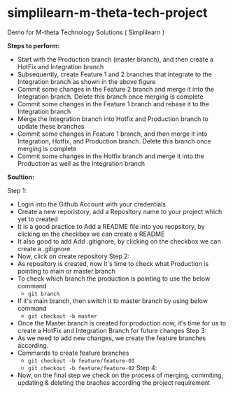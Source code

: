 # simplilearn-m-theta-tech-project
Demo for M-theta Technology Solutions ( Simplilearn ) 

**Steps to perform:**

- Start with the Production branch (master branch), and then create a HotFix  and Integration branch
- Subsequently, create Feature 1 and 2 branches that integrate to the Integration branch as shown in the above figure
- Commit some changes in the Feature 2 branch and merge it into the Integration branch. Delete this branch once merging is complete
- Commit some changes in the Feature 1 branch and rebase it to the Integration branch
- Merge the Integration branch into Hotfix and Production branch to update these branches
- Commit some changes in Feature 1 branch, and then merge it into Integration, Hotfix, and Production branch. Delete this branch once merging is complete
- Commit some changes in the Hotfix branch and merge it into the Production as well as the Integration branch

**Soultion:**

Step 1: 
  - Login into the Github Account with your credentials. 
  - Create a new reporistory, add a Repository name to your project which yet to created 
  - It is a good practice to Add a README file into you reopsitory, by clicking on the checkbox we can create a README
  - It also good to add Add .gitignore, by clicking on the checkbox we can create a .gitignore
  - Now, click on create repository
Step 2:  
  - As repository is created, now it's time to check what Production is pointing to main or master branch
  - To check which branch the production is pointing to use the below command 
    -   `git branch`
  - If it's main branch, then switch it to master branch by using below command 
    -  `git checkout -b master`
  - Once the Master branch is created for production now, it's time for us to create a HotFix and Integration Branch for future changes
Step 3: 
  - As we need to add new changes, we create the feature branches according. 
  - Commands to create feature branches
    -  `git checkout -b feature/feature-01`
    -  `git checkout -b feature/feature-02`
Step 4:
  - Now, on the final step we check on the process of merging, commiting, updating & deleting the braches according the project requirement
